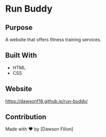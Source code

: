 # Run Buddy

## Purpose
A website that offers fitness training services.

## Built With
* HTML
* CSS

## Website
 https://dawsonf18.github.io/run-buddy/

## Contribution
Made with ❤️ by [Dawson Filion]
